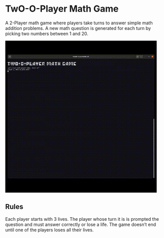 # TwO-O-Player Math Game
A 2-Player math game where players take turns to answer simple math addition problems.
A new math question is generated for each turn by picking two numbers between 1 and 20.

<kbd><img src="./docs/TwO-O-Player.gif" /></kbd>


## Rules
Each player starts with 3 lives.
The player whose turn it is is prompted the question and must answer correctly or lose a life.
The game doesn’t end until one of the players loses all their lives.

